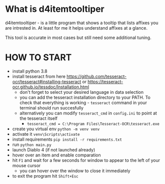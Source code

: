 # What is d4itemtooltiper
d4itemtooltiper - is a little program that shows a tooltip that lists affixes you are intrested in. 
At least for me it helps understand affixes at a glance.

This tool is accurate in most cases but still need some additional tuning.
# HOW TO START
- install python 3.8
- install tesseract from here https://github.com/tesseract-ocr/tesseract#installing-tesseract or https://tesseract-ocr.github.io/tessdoc/Installation.html
    - don't forget to select your desired language in data selection
    - you can add the tesseract installation directory to your PATH. To check that everything is working - `tesseract` command in your terminal should run succesfully
    - alternatively you can modify `tesseract_cmd` in `config.ini` to point at the tesseract itself
        - `tesseract_cmd = C:\Program Files\Tesseract-OCR\tesseract.exe`
- create you virtual env `python -m venv venv`
- activate it `venv\Scripts\activate`
- install requirements `pip install -r requirements.txt`
- run `python main.py`
- launch Diablo 4 (if not launched already)
- hover over an item and enable comparation
- hit `F1` and wait for a few seconds for window to appear to the left of your mouse cursor
    - you can hover over the window to close it immediately
- to exit the program hit `Shift+Esc`